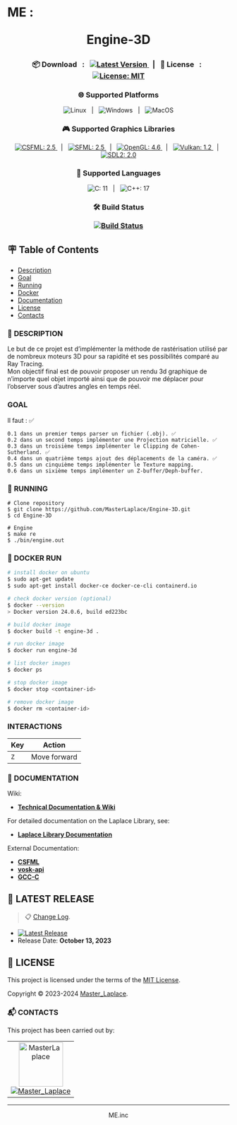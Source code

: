 # ME : <p align="center">Engine-3D</p>

<p align="center">
    <h3 align="center">📦 Download &#xa0; : &#xa0;
    <a href="https://github.com/MasterLaplace/Engine-3D/releases/latest/">
        <img src="https://img.shields.io/github/v/release/MasterLaplace/Engine-3D.svg?label=Latest%20Version&style=for-the-badge" alt="Latest Version">
    </a>&#xa0; | &#xa0;
    📜 License &#xa0; : &#xa0;
    <a href="https://github.com/MasterLaplace/Engine-3D/blob/main/LICENSE">
        <img src="https://img.shields.io/badge/License-MIT-brightgreen.svg?style=for-the-badge" alt="License: MIT">
    </a>
    </h3>
</p>
<h3 align="center">🌐 Supported Platforms</h3>
<p align="center">
    <img src="https://img.shields.io/badge/Linux-blue?style=for-the-badge" alt="Linux"> &#xa0; | &#xa0;
    <img src="https://img.shields.io/badge/Windows-blue?style=for-the-badge" alt="Windows"> &#xa0; | &#xa0;
    <img src="https://img.shields.io/badge/MacOS-blue?style=for-the-badge" alt="MacOS">
</p>
<h3 align="center">🎮 Supported Graphics Libraries</h3>
<p align="center">
    <a href="https://www.sfml-dev.org/download/csfml/">
        <img src="https://img.shields.io/badge/CSFML-2.5-blue?style=for-the-badge" alt="CSFML: 2.5">
    </a> &#xa0; | &#xa0;
    <a href="https://www.sfml-dev.org/">
        <img src="https://img.shields.io/badge/SFML-2.5-blue?style=for-the-badge" alt="SFML: 2.5">
    </a> &#xa0; | &#xa0;
    <a href="https://www.opengl.org/">
        <img src="https://img.shields.io/badge/OpenGL-4.6-blue?style=for-the-badge" alt="OpenGL: 4.6">
    </a> &#xa0; | &#xa0;
    <a href="https://www.khronos.org/vulkan/">
        <img src="https://img.shields.io/badge/Vulkan-1.2-blue?style=for-the-badge" alt="Vulkan: 1.2">
    </a> &#xa0; | &#xa0;
    <a href="https://www.libsdl.org/">
        <img src="https://img.shields.io/badge/SDL2-2.0-blue?style=for-the-badge" alt="SDL2: 2.0">
    </a>
</p>
<h3 align="center">🚀 Supported Languages</h3>
<p align="center">
    <img src="https://img.shields.io/badge/C-11-blue?style=for-the-badge" alt="C: 11"> &#xa0; | &#xa0;
    <img src="https://img.shields.io/badge/C++-17-blue?style=for-the-badge" alt="C++: 17">
</p>
<h3 align="center"> 🛠️ Build Status
<p align="center">
    <a href="https://github.com/MasterLaplace/Engine-3D/actions/workflows/test_engine.yml">
        <img src="https://github.com/MasterLaplace/Engine-3D/actions/workflows/test_engine.yml/badge.svg" alt="Build Status">
    </a>
</p>


## :placard: Table of Contents
- [Description](#description)
- [Goal](#goal)
- [Running](#running)
- [Docker](#docker)
- [Documentation](#documentation)
- [License](#license)
- [Contacts](#contacts)


<div id='description'/>

### :pencil: **DESCRIPTION**

Le but de ce projet est d’implémenter la méthode de rastérisation utilisé par de
nombreux moteurs 3D pour sa rapidité et ses possibilités comparé au Ray Tracing.<br>
Mon objectif final est de pouvoir proposer un rendu 3d graphique de n’importe quel
objet importé ainsi que de pouvoir me déplacer pour l’observer sous d’autres angles en
temps réel.<br>


<div id='goal'/>

### **GOAL**

Il faut : ✅

    0.1 dans un premier temps parser un fichier (.obj). ✅
    0.2 dans un second temps implémenter une Projection matricielle. ✅
    0.3 dans un troisième temps implémenter le Clipping de Cohen-Sutherland. ✅
    0.4 dans un quatrième temps ajout des déplacements de la caméra. ✅
    0.5 dans un cinquième temps implémenter le Texture mapping.
    0.6 dans un sixième temps implémenter un Z-buffer/Deph-buffer.


<div id='running'/>

### :truck: **RUNNING**

```shell
# Clone repository
$ git clone https://github.com/MasterLaplace/Engine-3D.git
$ cd Engine-3D

# Engine
$ make re
$ ./bin/engine.out
```


<div id='docker'/>

### :whale: **DOCKER RUN**

```bash
# install docker on ubuntu
$ sudo apt-get update
$ sudo apt-get install docker-ce docker-ce-cli containerd.io

# check docker version (optional)
$ docker --version
> Docker version 24.0.6, build ed223bc

# build docker image
$ docker build -t engine-3d .

# run docker image
$ docker run engine-3d

# list docker images
$ docker ps

# stop docker image
$ docker stop <container-id>

# remove docker image
$ docker rm <container-id>
```


### INTERACTIONS

| Key | Action |
| --- | --- |
| <kbd>`Z`</kbd> | Move forward |


<div id='documentation'/>

### :wrench: **DOCUMENTATION**

Wiki:
- [**Technical Documentation & Wiki**](https://github.com/MasterLaplace/Engine-3D/wiki)

For detailed documentation on the Laplace Library, see:
- [**Laplace Library Documentation**](https://github.com/MasterLaplace/Engine-3D/blob/main/Libs/README.md)

External Documentation:
- [**CSFML**](https://www.sfml-dev.org/download/csfml/)
- [**vosk-api**](https://alphacephei.com/vosk/)
- [**GCC-C**](https://gcc.gnu.org/onlinedocs/)


## :rocket: LATEST RELEASE

> :clipboard: [Change Log](CHANGELOG.md).

- [![Latest Release](https://img.shields.io/github/v/release/MasterLaplace/Engine-3D.svg?label=version)](https://github.com/MasterLaplace/Engine-3D/releases/latest/)
- Release Date: **October 13, 2023**


<div id='license'/>

## :scroll: **LICENSE**

This project is licensed under the terms of the [MIT License](./LICENSE).

Copyright © 2023-2024 [Master_Laplace](https://github.com/MasterLaplace).


<div id='contacts'/>

### :mailbox_with_mail: **CONTACTS**

This project has been carried out by:

<table align="center">
    <tbody>
        <tr>
            <td align="center"><a href="https://github.com/MasterLaplace/"><img src="https://avatars.githubusercontent.com/MasterLaplace?v=4?s=100" width="100px;" alt="MasterLaplace"/><br/><a href="https://github.com/MasterLaplace/"><img src="https://img.shields.io/github/followers/MasterLaplace?label=Master_Laplace&style=social" alt="Master_Laplace"/></a></td>
        </tr>
    </tbody>
</table>

---
<p align="center">ME.inc</p>